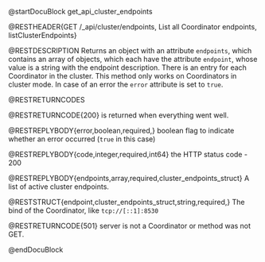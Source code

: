 @startDocuBlock get_api_cluster_endpoints

@RESTHEADER{GET /_api/cluster/endpoints, List all Coordinator endpoints, listClusterEndpoints}

@RESTDESCRIPTION
Returns an object with an attribute `endpoints`, which contains an
array of objects, which each have the attribute `endpoint`, whose value
is a string with the endpoint description. There is an entry for each
Coordinator in the cluster. This method only works on Coordinators in
cluster mode. In case of an error the `error` attribute is set to
`true`.

@RESTRETURNCODES

@RESTRETURNCODE{200}
is returned when everything went well.

@RESTREPLYBODY{error,boolean,required,}
boolean flag to indicate whether an error occurred (`true` in this case)

@RESTREPLYBODY{code,integer,required,int64}
the HTTP status code - 200

@RESTREPLYBODY{endpoints,array,required,cluster_endpoints_struct}
A list of active cluster endpoints.

@RESTSTRUCT{endpoint,cluster_endpoints_struct,string,required,}
The bind of the Coordinator, like `tcp://[::1]:8530`

@RESTRETURNCODE{501}
server is not a Coordinator or method was not GET.

@endDocuBlock
